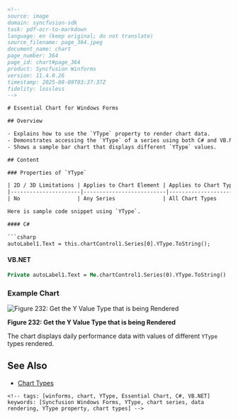 ```html
<!--
source: image
domain: syncfusion-sdk
task: pdf-ocr-to-markdown
language: en (keep original; do not translate)
source_filename: page_364.jpeg
document_name: chart
page_number: 364
page_id: chart#page_364
product: Syncfusion Winforms
version: 11.4.0.26
timestamp: 2025-08-09T03:37:37Z
fidelity: lossless
-->

# Essential Chart for Windows Forms

## Overview

- Explains how to use the `YType` property to render chart data.
- Demonstrates accessing the `YType` of a series using both C# and VB.NET.
- Shows a sample bar chart that displays different `YType` values.

## Content

### Properties of `YType`

| 2D / 3D Limitations | Applies to Chart Element | Applies to Chart Types |
|----------------------|--------------------------|-------------------------|
| No                  | Any Series               | All Chart Types         |

Here is sample code snippet using `YType`.

#### C#

```csharp
autoLabel1.Text = this.chartControl1.Series[0].YType.ToString();
```

#### VB.NET

```vb
Private autoLabel1.Text = Me.chartControl1.Series(0).YType.ToString()
```

### Example Chart

![Figure 232: Get the Y Value Type that is being Rendered](https://i.imgur.com/4JF65Qz.png)

**Figure 232: Get the Y Value Type that is being Rendered**

The chart displays daily performance data with values of different `YType` types rendered.

## See Also

- [Chart Types](http://#)
```
<!-- tags: [winforms, chart, YType, Essential Chart, C#, VB.NET] keywords: [Syncfusion Windows Forms, YType, chart series, data rendering, YType property, chart types] -->
```
